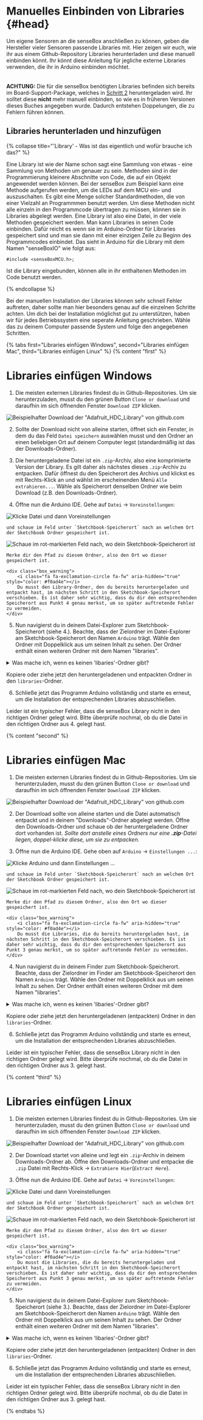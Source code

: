 # Manuelles Einbinden von Libraries {#head}

<div class="description">Um eigene Sensoren an die senseBox anschließen zu können, geben die Hersteller vieler Sensoren passende Libraries mit. Hier zeigen wir euch, wie ihr aus einem Github-Repository Libraries herunterladen und diese manuell einbinden könnt. Ihr könnt diese Anleitung für jegliche externe Libraries verwenden, die ihr in Arduino einbinden möchtet. </div>
<div class="line">
    <br>
    <br>
</div>

<div class="box_error">
    <i class="fa fa-exclamation-triangle fa-fw" aria-hidden="true" style="color: #d9534f"></i>
    <b>ACHTUNG:</b> Die für die senseBox benötigten Libraries befinden sich bereits im Board-Support-Package, welches in <a href="../erste-schritte/board-support-packages-installieren.md">Schritt 2</a> heruntergeladen wird. Ihr solltet diese <b> nicht </b> mehr manuell einbinden, so wie es in früheren Versionen dieses Buches angegeben wurde.
    Dadurch entstehen Doppelungen, die zu Fehlern führen können.
</div>

## Libraries herunterladen und hinzufügen

{% collapse title="'Library' - Was ist das eigentlich und wofür brauche ich das?" %}

Eine Library ist wie der Name schon sagt eine Sammlung von etwas - eine Sammlung von Methoden um genauer zu sein. Methoden sind in der Programmierung kleinere Abschnitte von Code, die auf ein Objekt angewendet werden können. 
Bei der senseBox zum Beispiel kann eine Methode aufgerufen werden, um die LEDs auf dem MCU ein- und auszuschalten. Es gibt eine Menge solcher Standardmethoden, die von einer Vielzahl an Programmmen benutzt werden. Um diese Methoden nicht alle einzeln in den Programmcode übertragen zu müssen, können sie in Libraries abgelegt werden. 
Eine Library ist also eine Datei, in der viele Methoden gespeichert werden. Man kann Libraries in seinen Code einbinden. Dafür reicht es wenn sie im Arduino-Ordner für Libraries gespeichert sind und man sie dann mit einer einzigen Zeile zu Beginn des Programmcodes einbindet. Das sieht in Arduino für die Library mit dem Namen "senseBoxIO" wie folgt aus: 

```arduino
#include <senseBoxMCU.h>;
```

Ist die Library eingebunden, können alle in ihr enthaltenen Methoden im Code benutzt werden. 

{% endcollapse %}


Bei der manuellen Installation der Libraries können sehr schnell Fehler auftreten, daher sollte man hier besonders genau auf die einzelnen Schritte achten. Um dich bei der Installation möglichst gut zu unterstützen, haben wir für jedes Betriebssystem eine seperate Anleitung geschrieben.
Wähle das zu deinem Computer passende System und folge den angegebenen Schritten.

{% tabs first="Libraries einfügen Windows", second="Libraries einfügen Mac", third="Libraries einfügen Linux" %}
{% content "first" %}
# Libraries einfügen Windows

1. Die meisten externen Libraries findest du in Github-Repositories. Um sie herunterzuladen, musst du den grünen Button `Clone or download` und daraufhin im sich öffnenden Fenster `Download ZIP` klicken. 

  ![Beispielhafter Download der "Adafruit_HDC_Library" von github.com](https://github.com/sensebox/resources/raw/master/gitbook_pictures/libraries/github_download.png)

2. Sollte der Download nicht von alleine starten, öffnet sich ein Fenster, in dem du das Feld ``Datei speichern`` auswählen musst und den Ordner an einen beliebigen Ort auf deinem Computer legst (standardmäßig ist das der Downloads-Ordner).

3. Die heruntergeladene Datei ist ein `.zip`-Archiv, also eine komprimierte Version der Library. Es gilt daher als nächstes dieses `.zip`-Archiv zu entpacken. Dafür öffnest du den Speicherort des Archivs und klickst es mit Rechts-Klick an und wählst im erscheinenden Menü `Alle extrahieren...`. Wähle als Speicherort denselben Ordner wie beim Download (z.B. den Downloads-Ordner).

4. Öffne nun die Arduino IDE. Gehe auf `Datei` -> `Voreinstellungen`:

 ![Klicke `Datei` und dann `Voreinstellungen`](https://github.com/sensebox/resources/raw/master/gitbook_pictures/libraries/voreinstellungen_2.PNG?raw=true)

    und schaue im Feld unter `Sketchbook-Speicherort` nach an welchem Ort der Sketchbook Ordner gespeichert ist. 

 ![Schaue im rot-markierten Feld nach, wo dein Sketchbook-Speicherort ist](https://github.com/sensebox/resources/raw/master/gitbook_pictures/libraries/voreinstellungen.PNG)

    Merke dir den Pfad zu diesem Ordner, also den Ort wo dieser gespeichert ist.

    <div class="box_warning">
        <i class="fa fa-exclamation-circle fa-fw" aria-hidden="true" style="color: #f0ad4e"></i>
        Du musst den Library-Ordner, den du bereits heruntergeladen und entpackt hast, im nächsten Schritt in den Sketchbook-Speicherort verschieben. Es ist daher sehr wichtig, dass du dir den entsprechenden Speicherort aus Punkt 4 genau merkst, um so später auftretende Fehler zu vermeiden.
    </div>

5. Nun navigierst du in deinem Datei-Explorer zum Sketchbook-Speicherort (siehe 4.). Beachte, dass der Zielordner im Datei-Explorer am Sketchbook-Speicherort den Namen `Arduino` trägt. Wähle den Ordner mit Doppelklick aus um seinen Inhalt zu sehen. Der Ordner enthält einen weiteren Ordner mit dem Namen "libraries".

 <details><summary>Was mache ich, wenn es keinen 'libaries'-Ordner gibt?</summary><p>Falls hier kein Ordner mit dem Namen "libraries" vorhanden ist, kannst du einfach einen neuen Ordner erstellen und diesen "libraries" nennen. Einen neuen Ordner erstellst du mit Rechtsklick in den Dateiexplorer -&gt; <code>Neu</code> -&gt; <code>Ordner</code>.</p></details>
 <p>Kopiere oder ziehe jetzt den heruntergeladenen und entpackten Ordner in den <code>libraries</code>-Ordner.</p>  

6. Schließe jetzt das Programm Arduino vollständig und starte es erneut, um die Installation der entsprechenden Libraries abzuschließen. 


<div class="box_warning">
    <i class="fa fa-exclamation-circle fa-fw" aria-hidden="true" style="color: #f0ad4e"></i>
    Leider ist ein typischer Fehler, dass die senseBox Library nicht in den richtigen Ordner gelegt wird. Bitte überprüfe nochmal, ob du die Datei in den richtigen Ordner aus 4. gelegt hast.
</div>

{% content "second" %}
# Libraries einfügen Mac

1. Die meisten externen Libraries findest du in Github-Repositories. Um sie herunterzuladen, musst du den grünen Button `Clone or download` und daraufhin im sich öffnenden Fenster `Download ZIP` klicken. 

  ![Beispielhafter Download der "Adafruit_HDC_Library" von github.com](https://github.com/sensebox/resources/raw/master/gitbook_pictures/libraries/github_download.png)

2. Der Download sollte von alleine starten und die Datei automatisch entpackt und in deinem "Downloads"-Ordner abgelegt werden. Öffne den Downloads-Ordner und schaue ob der heruntergeladene Ordner dort vorhanden ist. *Sollte dort anstelle eines Ordners nur eine **.zip**-Datei liegen, doppel-klicke diese, um sie zu entpacken.*

3. Öffne nun die Arduino IDE. Gehe oben auf `Arduino` -> `Einstellungen ...`:

 ![Klicke `Arduino` und dann `Einstellungen ...`](https://github.com/sensebox/resources/raw/master/gitbook_pictures/libraries/voreinstellungen_2_mac.png)

    und schaue im Feld unter `Sketchbook-Speicherort` nach an welchem Ort der Sketchbook Ordner gespeichert ist. 

 ![Schaue im rot-markierten Feld nach, wo dein Sketchbook-Speicherort ist](https://github.com/sensebox/resources/raw/master/gitbook_pictures/libraries/voreinstellungen_mac.png)

    Merke dir den Pfad zu diesem Ordner, also den Ort wo dieser gespeichert ist.

    <div class="box_warning">
        <i class="fa fa-exclamation-circle fa-fw" aria-hidden="true" style="color: #f0ad4e"></i>
        Du musst die Libraries, die du bereits heruntergeladen hast, im nächsten Schritt in den Sketchbook-Speicherort verschieben. Es ist daher sehr wichtig, dass du dir den entsprechenden Speicherort aus Punkt 3 genau merkst, um so später auftretende Fehler zu vermeiden.
    </div>

4. Nun navigierst du in deinem Finder zum Sketchbook-Speicherort. Beachte, dass der Zielordner im Finder am Sketchbook-Speicherort den Namen `Arduino` trägt. Wähle den Ordner mit Doppelklick aus um seinen Inhalt zu sehen. Der Ordner enthält einen weiteren Ordner mit dem Namen "libraries".

 <details><summary>Was mache ich, wenn es keinen 'libaries'-Ordner gibt?</summary><p>Falls hier kein Ordner mit dem Namen "libraries" vorhanden ist, kannst du einfach einen neuen Ordner erstellen und diesen "libraries" nennen.</p></details>
 <p>Kopiere oder ziehe jetzt den heruntergeladenen (entpackten) Ordner in den <code>libraries</code>-Ordner.</p>

6. Schließe jetzt das Programm Arduino vollständig und starte es erneut, um die Installation der entsprechenden Libraries abzuschließen. 


<div class="box_warning">
    <i class="fa fa-exclamation-circle fa-fw" aria-hidden="true" style="color: #f0ad4e"></i>
    Leider ist ein typischer Fehler, dass die senseBox Library nicht in den richtigen Ordner gelegt wird. Bitte überprüfe nochmal, ob du die Datei in den richtigen Ordner aus 3. gelegt hast.
</div>

{% content "third" %}
# Libraries einfügen Linux

1.  Die meisten externen Libraries findest du in Github-Repositories. Um sie herunterzuladen, musst du den grünen Button `Clone or download` und daraufhin im sich öffnenden Fenster `Download ZIP` klicken. 

  ![Beispielhafter Download der "Adafruit_HDC_Library" von github.com](https://github.com/sensebox/resources/raw/master/gitbook_pictures/libraries/github_download.png)

2. Der Download startet von alleine und legt ein `.zip`-Archiv in deinem Downloads-Ordner ab. Öffne den Downloads-Ordner und entpacke die `.zip` Datei mit Rechts-Klick -> `Extrahiere Hier`(*`Extract Here`*).

3. Öffne nun die Arduino IDE. Gehe auf `Datei` -> `Voreinstellungen`:

 ![Klicke `Datei` und dann `Voreinstellungen`](https://github.com/sensebox/resources/raw/master/gitbook_pictures/libraries/voreinstellungen_2_linux.png)

    und schaue im Feld unter `Sketchbook-Speicherort` nach an welchem Ort der Sketchbook Ordner gespeichert ist. 

 ![Schaue im rot-markierten Feld nach, wo dein Sketchbook-Speicherort ist](https://github.com/sensebox/resources/raw/master/gitbook_pictures/libraries/voreinstellungen_linux.png)

    Merke dir den Pfad zu diesem Ordner, also den Ort wo dieser gespeichert ist.

    <div class="box_warning">
        <i class="fa fa-exclamation-circle fa-fw" aria-hidden="true" style="color: #f0ad4e"></i>
        Du musst die Libraries, die du bereits heruntergeladen und entpackt hast, im nächsten Schritt in den Sketchbook-Speicherort verschieben. Es ist daher sehr wichtig, dass du dir den entsprechenden Speicherort aus Punkt 3 genau merkst, um so später auftretende Fehler zu vermeiden.
    </div>

5. Nun navigierst du in deinem Datei-Explorer zum Sketchbook-Speicherort (siehe 3.). Beachte, dass der Zielordner im Datei-Explorer am Sketchbook-Speicherort den Namen `Arduino` trägt. Wähle den Ordner mit Doppelklick aus um seinen Inhalt zu sehen. Der Ordner enthält einen weiteren Ordner mit dem Namen "libraries".

 <details><summary>Was mache ich, wenn es keinen 'libaries'-Ordner gibt?</summary><p>Falls hier kein Ordner mit dem Namen "libraries" vorhanden ist, kannst du einfach einen neuen Ordner erstellen und diesen "libraries" nennen. Einen neuen Ordner erstellst du mit Rechtsklick in den Dateiexplorer -&gt; <code>Neuer Ordner (New Folder)</code>. </p></details>
 <p>Kopiere oder ziehe jetzt den heruntergeladenen (entpackten) Ordner in den <code>libraries</code>-Ordner.</p>

6. Schließe jetzt das Programm Arduino vollständig und starte es erneut, um die Installation der entsprechenden Libraries abzuschließen. 


<div class="box_warning">
    <i class="fa fa-exclamation-circle fa-fw" aria-hidden="true" style="color: #f0ad4e"></i>
    Leider ist ein typischer Fehler, dass die senseBox Library nicht in den richtigen Ordner gelegt wird. Bitte überprüfe nochmal, ob du die Datei in den richtigen Ordner aus 3. gelegt hast.
</div>

{% endtabs %}


